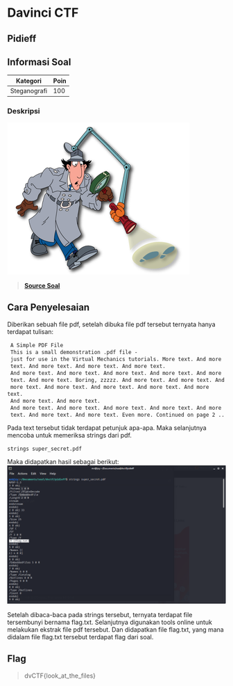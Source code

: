 # Davinci CTF

## Pidieff

## Informasi Soal
| Kategori | Poin |
| -------- | ---- |
| Steganografi | 100 |

### Deskripsi
![image](https://raw.githubusercontent.com/rizwijaya/Writeup-CTF/master/DavinciCTF/Steganografi/Pidieff/Images/1_soal.PNG?token=AJF3XXGC45HAXFFA7D7NGVDAKAS26)
> <a href="super_secret.pdf"> <b>Source Soal</b></a> 
## Cara Penyelesaian
Diberikan sebuah file pdf, setelah dibuka file pdf tersebut ternyata hanya terdapat tulisan:
```
 A Simple PDF File 
 This is a small demonstration .pdf file - 
 just for use in the Virtual Mechanics tutorials. More text. And more 
 text. And more text. And more text. And more text. 
 And more text. And more text. And more text. And more text. And more 
 text. And more text. Boring, zzzzz. And more text. And more text. And 
 more text. And more text. And more text. And more text. And more text. 
 And more text. And more text. 
 And more text. And more text. And more text. And more text. And more 
 text. And more text. And more text. Even more. Continued on page 2 ..
```
Pada text tersebut tidak terdapat petunjuk apa-apa. Maka selanjutnya mencoba untuk memeriksa strings dari pdf.
```
strings super_secret.pdf
```
Maka didapatkan hasil sebagai berikut:
![image](https://raw.githubusercontent.com/rizwijaya/Writeup-CTF/master/DavinciCTF/Steganografi/Pidieff/Images/2_strings.PNG?token=AJF3XXBLDZHF3CF4OK7XXTLAKASJA)

Setelah dibaca-baca pada strings tersebut, ternyata terdapat file tersembunyi bernama flag.txt. Selanjutnya digunakan tools online untuk melakukan ekstrak file pdf tersebut. Dan didapatkan file flag.txt, yang mana didalam file flag.txt tersebut terdapat flag dari soal.

## Flag

> dvCTF{look_at_the_files}